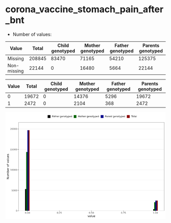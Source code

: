 # corona_vaccine_stomach_pain_after_bnt
- Number of values:

| Value | Total | Child genotyped | Mother genotyped | Father genotyped | Parents genotyped |
| ----- | ----- | --------------- | ---------------- | ---------------- |---------------- |
| Missing | 208845 | 83470 | 71165 | 54210 | 125375 |
| Non-missing | 22144 | 0 | 16480 | 5664 | 22144 |

| Value | Total | Child genotyped | Mother genotyped | Father genotyped | Parents genotyped |
| ----- | ----- | --------------- | ---------------- | ---------------- |---------------- |
| 0 | 19672 | 0 | 14376 | 5296 | 19672 |
| 1 | 2472 | 0 | 2104 | 368 | 2472 |



![](corona_vaccine_stomach_pain_after_bnt_n.png)



